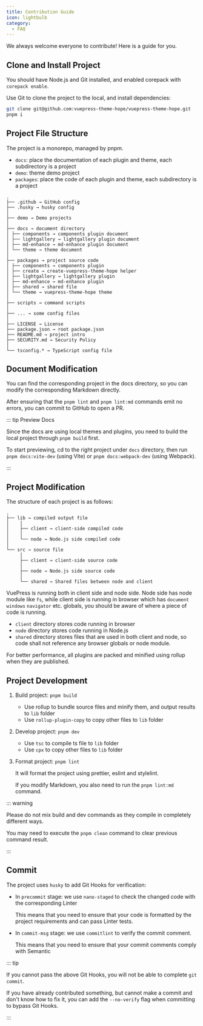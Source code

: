 ```yaml
---
title: Contribution Guide
icon: lightbulb
category:
  - FAQ
---
```


We always welcome everyone to contribute! Here is a guide for you.

<!-- more -->

## Clone and Install Project

You should have Node.js and Git installed, and enabled corepack with `corepack enable`.

Use Git to clone the project to the local, and install dependencies:

```sh
git clone git@github.com:vuepress-theme-hope/vuepress-theme-hope.git
pnpm i
```

## Project File Structure

The project is a monorepo, managed by pnpm.

- `docs`: place the documentation of each plugin and theme, each subdirectory is a project
- `demo`: theme demo project
- `packages`: place the code of each plugin and theme, each subdirectory is a project

```
.
├── .github → GitHub config
├── .husky → husky config
│
├── demo → Demo projects
│
├── docs → document directory
│ ├── components → components plugin document
│ ├── lightgallery → lightgallery plugin document
│ ├── md-enhance → md-enhance plugin document
│ └── theme → theme document
│
├── packages → project source code
│ ├── components → components plugin
│ ├── create → create-vuepress-theme-hope helper
│ ├── lightgallery → lightgallery plugin
│ ├── md-enhance → md-enhance plugin
│ ├── shared → shared file
│ └── theme → vuepress-theme-hope theme
│
├── scripts → command scripts
│
├── ... → some config files
│
├── LICENSE → License
├── package.json → root package.json
├── README.md → project intro
├── SECURITY.md → Security Policy
│
└── tsconfig.* → TypeScript config file
```

## Document Modification

You can find the corresponding project in the docs directory, so you can modify the corresponding Markdown directly.

After ensuring that the `pnpm lint` and `pnpm lint:md` commands emit no errors, you can commit to GitHub to open a PR.

::: tip Preview Docs

Since the docs are using local themes and plugins, you need to build the local project through `pnpm build` first.

To start previewing, cd to the right project under `docs` directory, then run `pnpm docs:vite-dev` (using Vite) or `pnpm docs:webpack-dev` (using Webpack).

:::

## Project Modification

The structure of each project is as follows:

```
.
├── lib → compiled output file
│    │
│    ├── client → client-side compiled code
│    │
│    └── node → Node.js side compiled code
│
└── src → source file
     │
     ├── client → client-side source code
     │
     ├── node → Node.js side source code
     │
     └── shared → Shared files between node and client
```

VuePress is running both in client side and node side. Node side has node module like `fs`, while client side is running in browser which has `document` `windows` `navigator` etc. globals, you should be aware of where a piece of code is running.

- `client` directory stores code running in browser
- `node` directory stores code running in Node.js
- `shared` directory stores files that are used in both client and node, so code shall not reference any browser globals or node module.

For better performance, all plugins are packed and minified using rollup when they are published.

## Project Development

1. Build project: `pnpm build`
   - Use rollup to bundle source files and minify them, and output results to `lib` folder
   - Use `rollup-plugin-copy` to copy other files to `lib` folder

1. Develop project: `pnpm dev`
   - Use `tsc` to compile ts file to `lib` folder
   - Use `cpx` to copy other files to `lib` folder

1. Format project: `pnpm lint`

   It will format the project using prettier, eslint and stylelint.

   If you modify Markdown, you also need to run the `pnpm lint:md` command.

::: warning

Please do not mix build and dev commands as they compile in completely different ways.

You may need to execute the `pnpm clean` command to clear previous command result.

:::

## Commit

The project uses `husky` to add Git Hooks for verification:

- In `precommit` stage: we use `nano-staged` to check the changed code with the corresponding Linter

  This means that you need to ensure that your code is formatted by the project requirements and can pass Linter tests.

- In `commit-msg` stage: we use `commitlint` to verify the commit comment.

  This means that you need to ensure that your commit comments comply with Semantic

::: tip

If you cannot pass the above Git Hooks, you will not be able to complete `git commit`.

If you have already contributed something, but cannot make a commit and don't know how to fix it, you can add the `--no-verify` flag when committing to bypass Git Hooks.

:::
